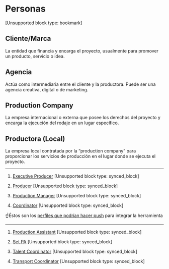 # Personas

[Unsupported block type: bookmark]

## Cliente/Marca

La entidad que financia y encarga el proyecto, usualmente para promover un producto, servicio o idea.

## Agencia

Actúa como intermediaria entre el cliente y la productora. Puede ser una agencia creativa, digital o de marketing.

## **Production Company**

La empresa internacional o externa que posee los derechos del proyecto y encarga la ejecución del rodaje en un lugar específico.

## Productora (Local)

La empresa local contratada por la “production company” para proporcionar los servicios de producción en el lugar donde se ejecuta el proyecto.

---

1. [Executive Producer](https://www.notion.so/7445924839ef458e9227a8d6e90914f2) 
  [Unsupported block type: synced_block]

1. [Producer](https://www.notion.so/238fc1c6850346318efb0bb7fef3e793) 
  [Unsupported block type: synced_block]

1. [Production Manager](https://www.notion.so/2175028979454d57a22b70046f065c79) 
  [Unsupported block type: synced_block]

1. [Coordinator](https://www.notion.so/fe43e1cb7c7e4afe80d1e2007815b6cf) 
  [Unsupported block type: synced_block]

☝️Éstos son los [perfiles que podrían hacer push](/34fd8dc942fb4283830d4599cfd1f703#31e0549fe4df42218a40d037102876f6) para integrar la herramienta

---

1. [Production Assistant](https://www.notion.so/142c509cab2e4a26b6864fbb6d8b531a) 
  [Unsupported block type: synced_block]

1. [Set PA](https://www.notion.so/1424428135c3809c9d3edef94eef7ebc) 
  [Unsupported block type: synced_block]

1. [Talent Coordinator](https://www.notion.so/1424428135c38015af85fbc31e519bb9) 
  [Unsupported block type: synced_block]

1. [Transport Coordinator](https://www.notion.so/1424428135c38017b2d4c9fdc887e0f9) 
  [Unsupported block type: synced_block]


